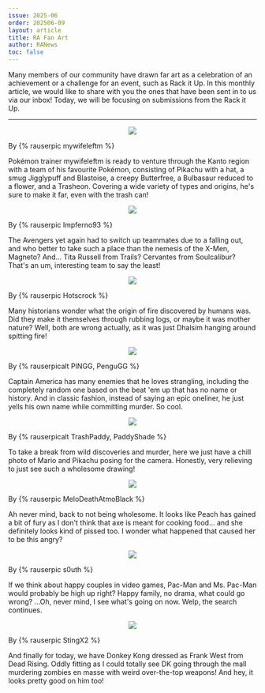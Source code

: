 ```yaml
---
issue: 2025-06
order: 202506-09
layout: article
title: RA Fan Art
author: RANews
toc: false
---
```


Many members of our community have drawn far art as a celebration of an achievement or a challenge for an event, such as Rack it Up. In this monthly article, we would like to share with you the ones that have been sent in to us via our inbox! Today, we will be focusing on submissions from the Rack it Up.

***

<p align="center"><img src="https://github.com/user-attachments/assets/f7b2d78e-9076-45c9-9f84-1b2fe67691a3"/></p>

By {% rauserpic mywifeleftm %}

Pokémon trainer mywifeleftm is ready to venture through the Kanto region with a team of his favourite Pokémon, consisting of Pikachu with a hat, a smug Jigglypuff and Blastoise, a creepy Butterfree, a Bulbasaur reduced to a flower, and a Trasheon. Covering a wide variety of types and origins, he's sure to make it far, even with the trash can!

<p align="center"><img src="https://github.com/user-attachments/assets/453d54f9-e3c9-4672-adf6-cea3dde04d13"/></p>

By {% rauserpic Impferno93 %}

The Avengers yet again had to switch up teammates due to a falling out, and who better to take such a place than the nemesis of the X-Men, Magneto? And... Tita Russell from Trails? Cervantes from Soulcalibur? That's an um, interesting team to say the least!

<p align="center"><img src="https://github.com/user-attachments/assets/09c09458-a154-4d9c-8e9e-70de0e465996"/></p>

By {% rauserpic Hotscrock %}

Many historians wonder what the origin of fire discovered by humans was. Did they make it themselves through rubbing logs, or maybe it was mother nature? Well, both are wrong actually, as it was just Dhalsim hanging around spitting fire!

<p align="center"><img src="https://github.com/user-attachments/assets/20771cf5-a6ed-466c-8d01-3a54da965fdc"/></p>

By {% rauserpicalt PINGG, PenguGG %}

Captain America has many enemies that he loves strangling, including the completely random one based on the beat 'em up that has no name or history. And in classic fashion, instead of saying an epic oneliner, he just yells his own name while committing murder. So cool.

<p align="center"><img src="https://github.com/user-attachments/assets/fa7de0b7-0f11-4f8f-8015-6374a2b3fb78"/></p>

By {% rauserpicalt TrashPaddy, PaddyShade %}

To take a break from wild discoveries and murder, here we just have a chill photo of Mario and Pikachu posing for the camera. Honestly, very relieving to just see such a wholesome drawing!

<p align="center"><img src="https://github.com/user-attachments/assets/b7457f7e-ed9e-40d5-87c5-d00e77bdad9a"/></p>

By {% rauserpic MeloDeathAtmoBlack %}

Ah never mind, back to not being wholesome. It looks like Peach has gained a bit of fury as I don't think that axe is meant for cooking food... and she definitely looks kind of pissed too. I wonder what happened that caused her to be this angry?

<p align="center"><img src="https://github.com/user-attachments/assets/cc507258-1bd4-416e-985f-cb09d362cb2d"/></p>

By {% rauserpic s0uth %}

If we think about happy couples in video games, Pac-Man and Ms. Pac-Man would probably be high up right? Happy family, no drama, what could go wrong? ...Oh, never mind, I see what's going on now. Welp, the search continues.

<p align="center"><img src="https://github.com/user-attachments/assets/8f12afb5-e456-4cf3-86ab-b0d0f5d34141"/></p>

By {% rauserpic StingX2 %}

And finally for today, we have Donkey Kong dressed as Frank West from Dead Rising. Oddly fitting as I could totally see DK going through the mall murdering zombies en masse with weird over-the-top weapons! And hey, it looks pretty good on him too!
